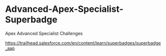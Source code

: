 # Advanced-Apex-Specialist-Superbadge
 Apex Advanced Specialist Challenges

https://trailhead.salesforce.com/en/content/learn/superbadges/superbadge_aap
